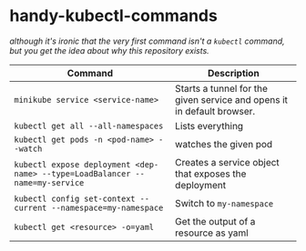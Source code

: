 # handy-kubectl-commands

_although it's ironic that the very first command isn't a `kubectl` command, but you get the idea about why this repository exists._

| Command | Description |
| ------- | ----------- |
| `minikube service <service-name>` | Starts a tunnel for the given service and opens it in default browser. |
| `kubectl get all --all-namespaces` | Lists everything	|
| `kubectl get pods -n <pod-name> --watch` | watches the given pod |
| `kubectl expose deployment <dep-name> --type=LoadBalancer --name=my-service` | Creates a service object that exposes the deployment | 
| `kubectl config set-context --current --namespace=my-namespace` | Switch to `my-namespace` |
| `kubectl get <resource> -o=yaml` | Get the output of a resource as yaml |
